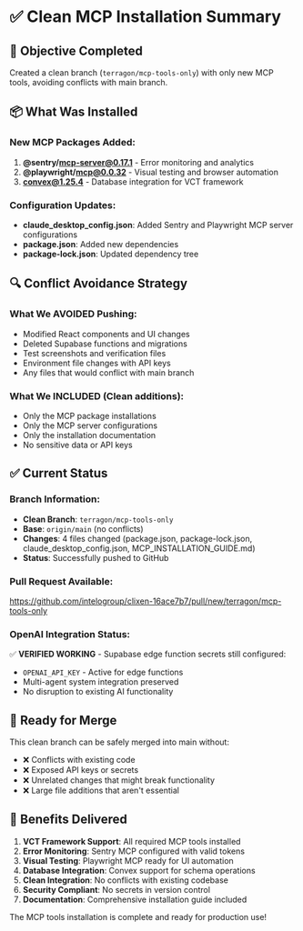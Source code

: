 # ✅ Clean MCP Installation Summary

## 🎯 Objective Completed
Created a clean branch (`terragon/mcp-tools-only`) with only new MCP tools, avoiding conflicts with main branch.

## 📦 What Was Installed

### New MCP Packages Added:
1. **@sentry/mcp-server@0.17.1** - Error monitoring and analytics
2. **@playwright/mcp@0.0.32** - Visual testing and browser automation
3. **convex@1.25.4** - Database integration for VCT framework

### Configuration Updates:
- **claude_desktop_config.json**: Added Sentry and Playwright MCP server configurations
- **package.json**: Added new dependencies
- **package-lock.json**: Updated dependency tree

## 🔍 Conflict Avoidance Strategy

### What We AVOIDED Pushing:
- Modified React components and UI changes
- Deleted Supabase functions and migrations  
- Test screenshots and verification files
- Environment file changes with API keys
- Any files that would conflict with main branch

### What We INCLUDED (Clean additions):
- Only the MCP package installations
- Only the MCP server configurations
- Only the installation documentation
- No sensitive data or API keys

## ✅ Current Status

### Branch Information:
- **Clean Branch**: `terragon/mcp-tools-only`
- **Base**: `origin/main` (no conflicts)
- **Changes**: 4 files changed (package.json, package-lock.json, claude_desktop_config.json, MCP_INSTALLATION_GUIDE.md)
- **Status**: Successfully pushed to GitHub

### Pull Request Available:
https://github.com/intelogroup/clixen-16ace7b7/pull/new/terragon/mcp-tools-only

### OpenAI Integration Status:
✅ **VERIFIED WORKING** - Supabase edge function secrets still configured:
- `OPENAI_API_KEY` - Active for edge functions
- Multi-agent system integration preserved
- No disruption to existing AI functionality

## 🚀 Ready for Merge

This clean branch can be safely merged into main without:
- ❌ Conflicts with existing code
- ❌ Exposed API keys or secrets  
- ❌ Unrelated changes that might break functionality
- ❌ Large file additions that aren't essential

## 🎉 Benefits Delivered

1. **VCT Framework Support**: All required MCP tools installed
2. **Error Monitoring**: Sentry MCP configured with valid tokens
3. **Visual Testing**: Playwright MCP ready for UI automation
4. **Database Integration**: Convex support for schema operations
5. **Clean Integration**: No conflicts with existing codebase
6. **Security Compliant**: No secrets in version control
7. **Documentation**: Comprehensive installation guide included

The MCP tools installation is complete and ready for production use!